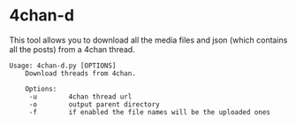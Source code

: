 # 4chan-d
This tool allows you to download all the media files and json (which contains all the posts) from a 4chan thread.

```
Usage: 4chan-d.py [OPTIONS]
    Download threads from 4chan.

    Options:
     -u        4chan thread url
     -o        output parent directory
     -f        if enabled the file names will be the uploaded ones
```

